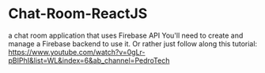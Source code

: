 # Chat-Room-ReactJS
a chat room application that uses Firebase API
You'll need to create and manage a Firebase backend to use it.
Or rather just follow along this tutorial:
https://www.youtube.com/watch?v=0gLr-pBIPhI&list=WL&index=6&ab_channel=PedroTech
